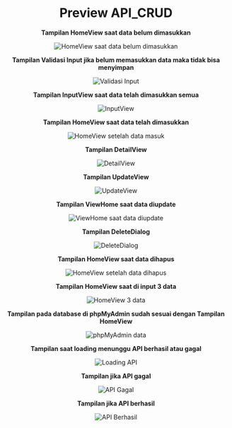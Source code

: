 <h1 align="center">Preview API_CRUD</h1>


<p align="center"><b>Tampilan HomeView saat data belum dimasukkan</b></p>
<p align="center">
  <img src="https://github.com/user-attachments/assets/f01f40fc-60fd-43a8-9059-36a4812dd6d3" alt="HomeView saat data belum dimasukkan">
</p>


<p align="center"><b>Tampilan Validasi Input jika belum memasukkan data maka tidak bisa menyimpan</b></p>
<p align="center">
  <img src="https://github.com/user-attachments/assets/174a7ce2-e139-41bc-b93a-2719b2659fc3" alt="Validasi Input">
</p>


<p align="center"><b>Tampilan InputView saat data telah dimasukkan semua</b></p>
<p align="center">
  <img src="https://github.com/user-attachments/assets/028ce0b5-2680-4c70-9e2d-fe8c8a73d81c" alt="InputView">
</p>


<p align="center"><b>Tampilan HomeView saat data telah dimasukkan</b></p>
<p align="center">
  <img src="https://github.com/user-attachments/assets/bcb493f5-6129-48a8-bd4a-60733ad012e1" alt="HomeView setelah data masuk">
</p>


<p align="center"><b>Tampilan DetailView</b></p>
<p align="center">
  <img src="https://github.com/user-attachments/assets/8fc9d1f3-200d-41c8-9c91-389cbd1a6c9c" alt="DetailView">
</p>


<p align="center"><b>Tampilan UpdateView</b></p>
<p align="center">
  <img src="https://github.com/user-attachments/assets/924b7b23-bee1-4bb7-b2da-7f6640184901" alt="UpdateView">
</p>


<p align="center"><b>Tampilan ViewHome saat data diupdate</b></p>
<p align="center">
  <img src="https://github.com/user-attachments/assets/69e314c5-4a8b-46b8-b566-da244420b6da" alt="ViewHome saat data diupdate">
</p>


<p align="center"><b>Tampilan DeleteDialog</b></p>
<p align="center">
  <img src="https://github.com/user-attachments/assets/9479a5f9-e7b4-4e31-80e3-c3c4b1c9e8fa" alt="DeleteDialog">
</p>


<p align="center"><b>Tampilan HomeView saat data dihapus</b></p>
<p align="center">
  <img src="https://github.com/user-attachments/assets/90b80616-4fd4-472b-9940-2bfc7f17c02d" alt="HomeView setelah data dihapus">
</p>


<p align="center"><b>Tampilan HomeView saat di input 3 data</b></p>
<p align="center">
  <img src="https://github.com/user-attachments/assets/1ff714a4-f50c-4b85-8761-027d54b17b78" alt="HomeView 3 data">
</p>


<p align="center"><b>Tampilan pada database di phpMyAdmin sudah sesuai dengan Tampilan HomeView</b></p>
<p align="center">
  <img src="https://github.com/user-attachments/assets/c3e6bbfb-98bb-458e-a1fc-b56ab93235ab" alt="phpMyAdmin data">
</p>


<p align="center"><b>Tampilan saat loading menunggu API berhasil atau gagal</b></p>
<p align="center">
  <img src="https://github.com/user-attachments/assets/1ce53fd1-dd6a-4015-8f5b-d643a61a637e" alt="Loading API">
</p>


<p align="center"><b>Tampilan jika API gagal</b></p>
<p align="center">
  <img src="https://github.com/user-attachments/assets/df51b922-ba2a-47a9-82c3-82da81174314" alt="API Gagal">
</p>


<p align="center"><b>Tampilan jika API berhasil</b></p>
<p align="center">
  <img src="https://github.com/user-attachments/assets/70efff64-b6ea-4976-a95d-248776c85cd7" alt="API Berhasil">
</p>














